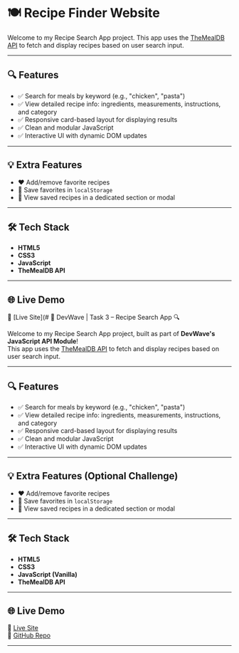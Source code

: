 # 🍽️ Recipe Finder Website

Welcome to my Recipe Search App project.
This app uses the [TheMealDB API](https://www.themealdb.com/api.php) to fetch and display recipes based on user search input.

---

## 🔍 Features

- ✅ Search for meals by keyword (e.g., "chicken", "pasta")
- ✅ View detailed recipe info: ingredients, measurements, instructions, and category
- ✅ Responsive card-based layout for displaying results
- ✅ Clean and modular JavaScript
- ✅ Interactive UI with dynamic DOM updates

---

## 💡 Extra Features 

- ❤️ Add/remove favorite recipes
- 💾 Save favorites in `localStorage`
- 📁 View saved recipes in a dedicated section or modal

---

## 🛠️ Tech Stack

- **HTML5**
- **CSS3**
- **JavaScript**
- **TheMealDB API**

---

## 🌐 Live Demo

🔗 [Live Site](# 🍳 DevWave | Task 3 – Recipe Search App 🔍

Welcome to my Recipe Search App project, built as part of **DevWave's JavaScript API Module**!  
This app uses the [TheMealDB API](https://www.themealdb.com/api.php) to fetch and display recipes based on user search input.

---

## 🔍 Features

- ✅ Search for meals by keyword (e.g., "chicken", "pasta")
- ✅ View detailed recipe info: ingredients, measurements, instructions, and category
- ✅ Responsive card-based layout for displaying results
- ✅ Clean and modular JavaScript
- ✅ Interactive UI with dynamic DOM updates

---

## 💡 Extra Features (Optional Challenge)

- ❤️ Add/remove favorite recipes
- 💾 Save favorites in `localStorage`
- 📁 View saved recipes in a dedicated section or modal

---

## 🛠️ Tech Stack

- **HTML5**
- **CSS3**
- **JavaScript (Vanilla)**
- **TheMealDB API**

---

## 🌐 Live Demo

🔗 [Live Site](https://your-live-link.netlify.app)  
📁 [GitHub Repo](https://github.com/Anurag-snippet/recipeFinderWebsite.git)

---



